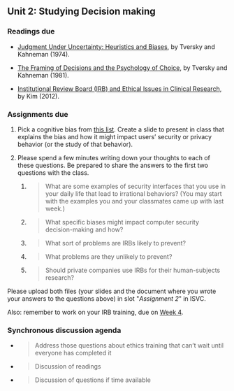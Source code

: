 ## Unit 2: Studying Decision making

### Readings due

  - [Judgment Under Uncertainty: Heuristics and Biases](https://citeseerx.ist.psu.edu/viewdoc/download?doi=10.1.1.229.1993&rep=rep1&type=pdf), by Tversky and Kahneman (1974).

  - [The Framing of Decisions and the Psychology of Choice](https://citeseerx.ist.psu.edu/viewdoc/download?doi=10.1.1.321.5479&rep=rep1&type=pdf), by Tversky and Kahneman (1981).

  - [Institutional Review Board (IRB) and Ethical Issues in Clinical Research](https://www.ncbi.nlm.nih.gov/pmc/articles/PMC3272525/), by Kim (2012).



### Assignments due

1.  Pick a cognitive bias from [this list](https://en.wikipedia.org/wiki/List_of_cognitive_biases). Create a slide to present in class that explains the bias and how it might impact users’ security or privacy behavior (or the study of that behavior).

1.  Please spend a few minutes writing down your thoughts to each of these questions. Be prepared to share the answers to the first two questions with the class.

	1.  > What are some examples of security interfaces that you use in your daily life that lead to irrational behaviors? (You may start with the examples you and your classmates came up with last week.)

	1.  > What specific biases might impact computer security decision-making and how?

	1.  > What sort of problems are IRBs likely to prevent?

	1.  > What problems are they unlikely to prevent?

	1.  > Should private companies use IRBs for their human-subjects research?

Please upload both files (your slides and the document where you wrote your answers to the questions above) in slot "*Assignment 2*" in ISVC.

Also: remember to work on your IRB training, due on [Week 4](./schedule/unit-04.md).

### Synchronous discussion agenda

  - > Address those questions about ethics training that can’t wait until everyone has completed it

  - > Discussion of readings

  - > Discussion of questions if time available
